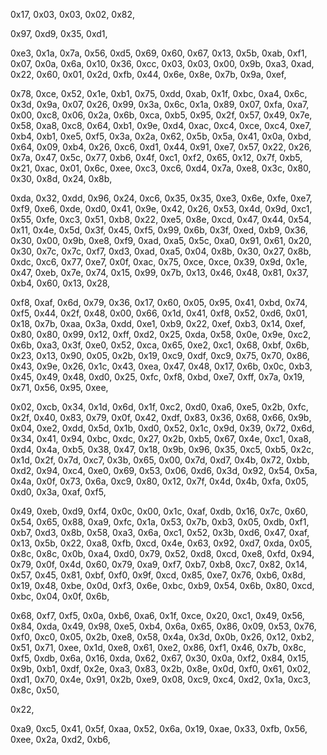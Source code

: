0x17, 0x03, 0x03, 0x02, 0x82,

0x97, 0xd9, 0x35, 0xd1,

0xe3, 0x1a, 0x7a, 0x56, 0xd5,
0x69, 0x60, 0x67, 0x13, 0x5b, 0xab, 0xf1, 0x07, 0x0a, 0x6a,
0x10, 0x36, 0xcc, 0x03, 0x03, 0x00, 0x9b, 0xa3, 0xad, 0x22,
0x60, 0x01, 0x2d, 0xfb, 0x44, 0x6e, 0x8e, 0x7b, 0x9a, 0xef,

0x78, 0xce, 0x52, 0x1e, 0xb1, 0x75, 0xdd, 0xab, 0x1f, 0xbc,
0xa4, 0x6c, 0x3d, 0x9a, 0x07, 0x26, 0x99, 0x3a, 0x6c, 0x1a,
0x89, 0x07, 0xfa, 0xa7, 0x00, 0xc8, 0x06, 0x2a, 0x6b, 0xca,
0xb5, 0x95, 0x2f, 0x57, 0x49, 0x7e, 0x58, 0xa8, 0xc8, 0x64,
0xb1, 0x9e, 0xd4, 0xac, 0xc4, 0xce, 0xc4, 0xe7, 0xb4, 0xb1,
0xe5, 0xf5, 0x3a, 0x2a, 0x62, 0x5b, 0x5a, 0x41, 0x0a, 0xbd,
0x64, 0x09, 0xb4, 0x26, 0xc6, 0xd1, 0x44, 0x91, 0xe7, 0x57,
0x22, 0x26, 0x7a, 0x47, 0x5c, 0x77, 0xb6, 0x4f, 0xc1, 0xf2,
0x65, 0x12, 0x7f, 0xb5, 0x21, 0xac, 0x01, 0x6c, 0xee, 0xc3,
0xc6, 0xd4, 0x7a, 0xe8, 0x3c, 0x80, 0x30, 0x8d, 0x24, 0x8b,

0xda, 0x32, 0xdd, 0x96, 0x24, 0xc6, 0x35, 0x35, 0xe3, 0x6e,
0xfe, 0xe7, 0xf9, 0xe6, 0xde, 0xd0, 0x41, 0x9e, 0x42, 0x26,
0x53, 0x4d, 0x9d, 0xc1, 0x55, 0xfe, 0xc3, 0x51, 0xb8, 0x22,
0xe5, 0x8e, 0xcd, 0x47, 0x44, 0x54, 0x11, 0x4e, 0x5d, 0x3f,
0x45, 0xf5, 0x99, 0x6b, 0x3f, 0xed, 0xb9, 0x36, 0x30, 0x00,
0x9b, 0xe8, 0xf9, 0xad, 0xa5, 0x5c, 0xa0, 0x91, 0x61, 0x20,
0x30, 0x7c, 0x7c, 0xf7, 0xd3, 0xad, 0xa5, 0x04, 0x8b, 0x30,
0x27, 0x8b, 0xdc, 0xc6, 0x77, 0xe7, 0x0f, 0xac, 0x75, 0xce,
0xce, 0x39, 0x9d, 0x1e, 0x47, 0xeb, 0x7e, 0x74, 0x15, 0x99,
0x7b, 0x13, 0x46, 0x48, 0x81, 0x37, 0xb4, 0x60, 0x13, 0x28,

0xf8, 0xaf, 0x6d, 0x79, 0x36, 0x17, 0x60, 0x05, 0x95, 0x41,
0xbd, 0x74, 0xf5, 0x44, 0x2f, 0x48, 0x00, 0x66, 0x1d, 0x41,
0xf8, 0x52, 0xd6, 0x01, 0x18, 0x7b, 0xaa, 0x3a, 0xdd, 0xe1,
0xb9, 0x22, 0xef, 0xb3, 0x14, 0xef, 0x80, 0x80, 0x99, 0x12,
0xff, 0xd2, 0x25, 0xda, 0x58, 0x0e, 0x9e, 0xc2, 0x6b, 0xa3,
0x3f, 0xe0, 0x52, 0xca, 0x65, 0xe2, 0xc1, 0x68, 0xbf, 0x6b,
0x23, 0x13, 0x90, 0x05, 0x2b, 0x19, 0xc9, 0xdf, 0xc9, 0x75,
0x70, 0x86, 0x43, 0x9e, 0x26, 0x1c, 0x43, 0xea, 0x47, 0x48,
0x17, 0x6b, 0x0c, 0xb3, 0x45, 0x49, 0x48, 0xd0, 0x25, 0xfc,
0xf8, 0xbd, 0xe7, 0xff, 0x7a, 0x19, 0x71, 0x56, 0x95, 0xee,

0x02, 0xcb, 0x34, 0x1d, 0x6d, 0x1f, 0xc2, 0xd0, 0xa6, 0xe5,
0x2b, 0xfc, 0x2f, 0x40, 0x83, 0x79, 0x0f, 0x42, 0xdf, 0x83,
0x36, 0x68, 0x66, 0x9b, 0x04, 0xe2, 0xdd, 0x5d, 0x1b, 0xd0,
0x52, 0x1c, 0x9d, 0x39, 0x72, 0x6d, 0x34, 0x41, 0x94, 0xbc,
0xdc, 0x27, 0x2b, 0xb5, 0x67, 0x4e, 0xc1, 0xa8, 0xd4, 0x4a,
0xb5, 0x38, 0x47, 0x18, 0x9b, 0x96, 0x35, 0xc5, 0xb5, 0x2c,
0x1d, 0x2f, 0x7d, 0xc7, 0x3b, 0x65, 0x00, 0x7d, 0xd7, 0x4b,
0x72, 0xbb, 0xd2, 0x94, 0xc4, 0xe0, 0x69, 0x53, 0x06, 0xd6,
0x3d, 0x92, 0x54, 0x5a, 0x4a, 0x0f, 0x73, 0x6a, 0xc9, 0x80,
0x12, 0x7f, 0x4d, 0x4b, 0xfa, 0x05, 0xd0, 0x3a, 0xaf, 0xf5,

0x49, 0xeb, 0xd9, 0xf4, 0x0c, 0x00, 0x1c, 0xaf, 0xdb, 0x16,
0x7c, 0x60, 0x54, 0x65, 0x88, 0xa9, 0xfc, 0x1a, 0x53, 0x7b,
0xb3, 0x05, 0xdb, 0xf1, 0xb7, 0xd3, 0x8b, 0x58, 0xa3, 0x6a,
0xc1, 0x52, 0x3b, 0xd6, 0x47, 0xaf, 0x13, 0x5b, 0x22, 0xa8,
0xfb, 0xcd, 0x4e, 0x63, 0x92, 0xd7, 0xda, 0x05, 0x8c, 0x8c,
0x0b, 0xa4, 0xd0, 0x79, 0x52, 0xd8, 0xcd, 0xe8, 0xfd, 0x94,
0x79, 0x0f, 0x4d, 0x60, 0x79, 0xa9, 0xf7, 0xb7, 0xb8, 0xc7,
0x82, 0x14, 0x57, 0x45, 0x81, 0xbf, 0xf0, 0x9f, 0xcd, 0x85,
0xe7, 0x76, 0xb6, 0x8d, 0x19, 0x48, 0xbe, 0x0d, 0xf3, 0x6e,
0xbc, 0xb9, 0x54, 0x6b, 0x80, 0xcd, 0xbc, 0x04, 0x0f, 0x6b,

0x68, 0xf7, 0xf5, 0x0a, 0xb6, 0xa6, 0x1f, 0xce, 0x20, 0xc1,
0x49, 0x56, 0x84, 0xda, 0x49, 0x98, 0xe5, 0xb4, 0x6a, 0x65,
0x86, 0x09, 0x53, 0x76, 0xf0, 0xc0, 0x05, 0x2b, 0xe8, 0x58,
0x4a, 0x3d, 0x0b, 0x26, 0x12, 0xb2, 0x51, 0x71, 0xee, 0x1d,
0xe8, 0x61, 0xe2, 0x86, 0xf1, 0x46, 0x7b, 0x8c, 0xf5, 0xdb,
0x6a, 0x16, 0xda, 0x62, 0x67, 0x30, 0x0a, 0xf2, 0x84, 0x15,
0x9b, 0xb1, 0xdf, 0x2e, 0xa3, 0x83, 0x2b, 0x8e, 0x0d, 0xf0,
0x61, 0x02, 0xd1, 0x70, 0x4e, 0x91, 0x2b, 0xe9, 0x08, 0xc9,
0xc4, 0xd2, 0x1a, 0xc3, 0x8c, 0x50,

0x22,

0xa9, 0xc5, 0x41, 0x5f, 0xaa, 0x52, 0x6a, 0x19, 0xae, 0x33,
0xfb, 0x56, 0xee, 0x2a, 0xd2, 0xb6,